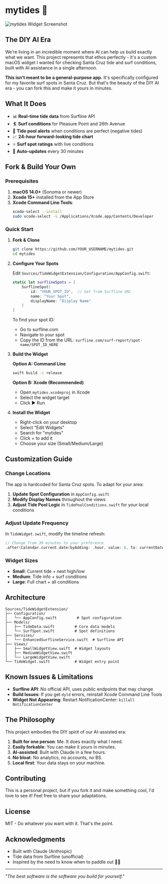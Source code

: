 # mytides 🌊

![mytides Widget Screenshot](screenshot-placeholder.png)

## The DIY AI Era

We're living in an incredible moment where AI can help us build exactly what we want. This project represents that ethos perfectly - it's a custom macOS widget I wanted for checking Santa Cruz tide and surf conditions, built with AI assistance in a single afternoon.

**This isn't meant to be a general-purpose app.** It's specifically configured for my favorite surf spots in Santa Cruz. But that's the beauty of the DIY AI era - you can fork this and make it yours in minutes.

## What It Does

- 📊 **Real-time tide data** from Surfline API
- 🏄 **Surf conditions** for Pleasure Point and 26th Avenue
- 🌊 **Tide pool alerts** when conditions are perfect (negative tides)
- 📈 **24-hour forward-looking tide chart**
- ⭐ **Surf spot ratings** with live conditions
- 🔄 **Auto-updates** every 30 minutes

## Fork & Build Your Own

### Prerequisites

1. **macOS 14.0+** (Sonoma or newer)
2. **Xcode 15+** installed from the App Store
3. **Xcode Command Line Tools**:
   ```bash
   xcode-select --install
   sudo xcode-select -s /Applications/Xcode.app/Contents/Developer
   ```

### Quick Start

1. **Fork & Clone**
   ```bash
   git clone https://github.com/YOUR_USERNAME/mytides.git
   cd mytides
   ```

2. **Configure Your Spots**
   
   Edit `Sources/TideWidgetExtension/Configuration/AppConfig.swift`:
   ```swift
   static let surflineSpots = [
       SurflineSpot(
           id: "YOUR_SPOT_ID",  // Get from Surfline URL
           name: "Your Spot",
           displayName: "Display Name"
       )
   ]
   ```
   
   To find your spot ID:
   - Go to surfline.com
   - Navigate to your spot
   - Copy the ID from the URL: `surfline.com/surf-report/spot-name/SPOT_ID_HERE`

3. **Build the Widget**

   **Option A: Command Line**
   ```bash
   swift build -c release
   ```

   **Option B: Xcode (Recommended)**
   - Open `mytides.xcodeproj` in Xcode
   - Select the widget target
   - Click ▶️ Run

4. **Install the Widget**
   - Right-click on your desktop
   - Select "Edit Widgets"
   - Search for "mytides"
   - Click + to add it
   - Choose your size (Small/Medium/Large)

## Customization Guide

### Change Locations

The app is hardcoded for Santa Cruz spots. To adapt for your area:

1. **Update Spot Configuration** in `AppConfig.swift`
2. **Modify Display Names** throughout the views
3. **Adjust Tide Pool Logic** in `TidePoolConditions.swift` for your local conditions

### Adjust Update Frequency

In `TideWidget.swift`, modify the timeline refresh:
```swift
// Change from 30 minutes to your preference
.after(Calendar.current.date(byAdding: .hour, value: 6, to: currentDate)!)
```

### Widget Sizes

- **Small**: Current tide + next high/low
- **Medium**: Tide info + surf conditions
- **Large**: Full chart + all conditions

## Architecture

```
Sources/TideWidgetExtension/
├── Configuration/
│   └── AppConfig.swift         # Spot configuration
├── Models/
│   ├── TideData.swift         # Core data models
│   └── SurfSpot.swift         # Spot definitions
├── Services/
│   └── EnhancedSurflineService.swift  # Surfline API
├── Views/
│   ├── SmallWidgetView.swift  # Widget layouts
│   ├── MediumWidgetView.swift
│   └── LargeWidgetView.swift
└── TideWidget.swift           # Widget entry point
```

## Known Issues & Limitations

- **Surfline API**: No official API, uses public endpoints that may change
- **Build Issues**: If you get `dyld` errors, reinstall Xcode Command Line Tools
- **Widget Not Appearing**: Restart NotificationCenter: `killall NotificationCenter`

## The Philosophy

This project embodies the DIY spirit of our AI-assisted era:

1. **Built for one person**: Me. It does exactly what I need.
2. **Easily forkable**: You can make it yours in minutes.
3. **AI-assisted**: Built with Claude in a few hours.
4. **No bloat**: No analytics, no accounts, no BS.
5. **Local first**: Your data stays on your machine.

## Contributing

This is a personal project, but if you fork it and make something cool, I'd love to see it! Feel free to share your adaptations.

## License

MIT - Do whatever you want with it. That's the point.

## Acknowledgments

- Built with Claude (Anthropic)
- Tide data from Surfline (unofficial)
- Inspired by the need to know when to paddle out 🏄‍♂️

---

*"The best software is the software you build for yourself."*
